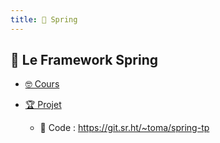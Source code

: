 ```yaml
---
title:  Spring
---
```


##  Le Framework Spring

- [🤓 Cours](/spring/cours)

- [🏆 Projet](/spring/projet)
  -   Code : <https://git.sr.ht/~toma/spring-tp>

